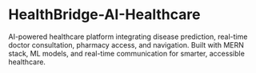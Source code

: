 # HealthBridge-AI-Healthcare
AI-powered healthcare platform integrating disease prediction, real-time doctor consultation, pharmacy access, and navigation. Built with MERN stack, ML models, and real-time communication for smarter, accessible healthcare.
